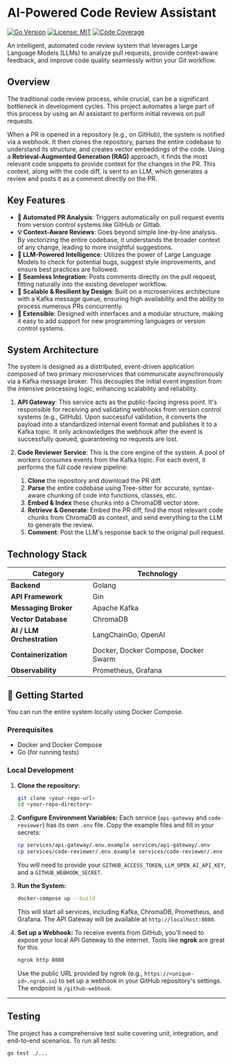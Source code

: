 # AI-Powered Code Review Assistant

[![Go Version](https://img.shields.io/badge/go-1.24-blue.svg)](https://golang.org)
[![License: MIT](https://img.shields.io/badge/License-MIT-yellow.svg)](https://opensource.org/licenses/MIT)
[![Code Coverage](https://img.shields.io/badge/coverage-70%25-brightgreen)](https://github.com/)

An intelligent, automated code review system that leverages Large Language Models (LLMs) to analyze pull requests, provide context-aware feedback, and improve code quality seamlessly within your Git workflow.

## Overview

The traditional code review process, while crucial, can be a significant bottleneck in development cycles. This project automates a large part of this process by using an AI assistant to perform initial reviews on pull requests.

When a PR is opened in a repository (e.g., on GitHub), the system is notified via a webhook. It then clones the repository, parses the entire codebase to understand its structure, and creates vector embeddings of the code. Using a **Retrieval-Augmented Generation (RAG)** approach, it finds the most relevant code snippets to provide context for the changes in the PR. This context, along with the code diff, is sent to an LLM, which generates a review and posts it as a comment directly on the PR.

## Key Features

-   **🤖 Automated PR Analysis**: Triggers automatically on pull request events from version control systems like GitHub or Gitlab.
-   **💡 Context-Aware Reviews**: Goes beyond simple line-by-line analysis. By vectorizing the entire codebase, it understands the broader context of any change, leading to more insightful suggestions.
-   **🧠 LLM-Powered Intelligence**: Utilizes the power of Large Language Models to check for potential bugs, suggest style improvements, and ensure best practices are followed.
-   **🔗 Seamless Integration**: Posts comments directly on the pull request, fitting naturally into the existing developer workflow.
-   **🚀 Scalable & Resilient by Design**: Built on a microservices architecture with a Kafka message queue, ensuring high availability and the ability to process numerous PRs concurrently.
-   **🔧 Extensible**: Designed with interfaces and a modular structure, making it easy to add support for new programming languages or version control systems.

## System Architecture

The system is designed as a distributed, event-driven application composed of two primary microservices that communicate asynchronously via a Kafka message broker. This decouples the initial event ingestion from the intensive processing logic, enhancing scalability and reliability.



1.  **API Gateway**: This service acts as the public-facing ingress point. It's responsible for receiving and validating webhooks from version control systems (e.g., GitHub). Upon successful validation, it converts the payload into a standardized internal event format and publishes it to a Kafka topic. It only acknowledges the webhook after the event is successfully queued, guaranteeing no requests are lost.

2.  **Code Reviewer Service**: This is the core engine of the system. A pool of workers consumes events from the Kafka topic. For each event, it performs the full code review pipeline:
    1.  **Clone** the repository and download the PR diff.
    2.  **Parse** the entire codebase using Tree-sitter for accurate, syntax-aware chunking of code into functions, classes, etc.
    3.  **Embed & Index** these chunks into a ChromaDB vector store.
    4.  **Retrieve & Generate**: Embed the PR diff, find the most relevant code chunks from ChromaDB as context, and send everything to the LLM to generate the review.
    5.  **Comment**: Post the LLM's response back to the original pull request.

## Technology Stack

| Category                  | Technology                           |
| ------------------------- |--------------------------------------|
| **Backend** | Golang                               |
| **API Framework** | Gin                                  |
| **Messaging Broker** | Apache Kafka                         |
| **Vector Database** | ChromaDB                             |
| **AI / LLM Orchestration**| LangChainGo, OpenAI                  |
| **Containerization** | Docker, Docker Compose, Docker Swarm |
| **Observability** | Prometheus, Grafana                  |

## 🚀 Getting Started

You can run the entire system locally using Docker Compose.

### Prerequisites

-   Docker and Docker Compose
-   Go (for running tests)

### Local Development

1.  **Clone the repository:**
    ```sh
    git clone <your-repo-url>
    cd <your-repo-directory>
    ```

2.  **Configure Environment Variables:**
    Each service (`api-gateway` and `code-reviewer`) has its own `.env` file. Copy the example files and fill in your secrets:
    ```sh
    cp services/api-gateway/.env.example services/api-gateway/.env
    cp services/code-reviewer/.env.example services/code-reviewer/.env
    ```
    You will need to provide your `GITHUB_ACCESS_TOKEN`, `LLM_OPEN_AI_API_KEY`, and a `GITHUB_WEBHOOK_SECRET`.

3.  **Run the System:**
    ```sh
    docker-compose up --build
    ```
    This will start all services, including Kafka, ChromaDB, Prometheus, and Grafana. The API Gateway will be available at `http://localhost:8080`.

4.  **Set up a Webhook:**
    To receive events from GitHub, you'll need to expose your local API Gateway to the internet. Tools like **ngrok** are great for this.
    ```sh
    ngrok http 8080
    ```
    Use the public URL provided by ngrok (e.g., `https://<unique-id>.ngrok.io`) to set up a webhook in your GitHub repository's settings. The endpoint is `/github-webhook`.

---

## Testing

The project has a comprehensive test suite covering unit, integration, and end-to-end scenarios. To run all tests:
```sh
go test ./...